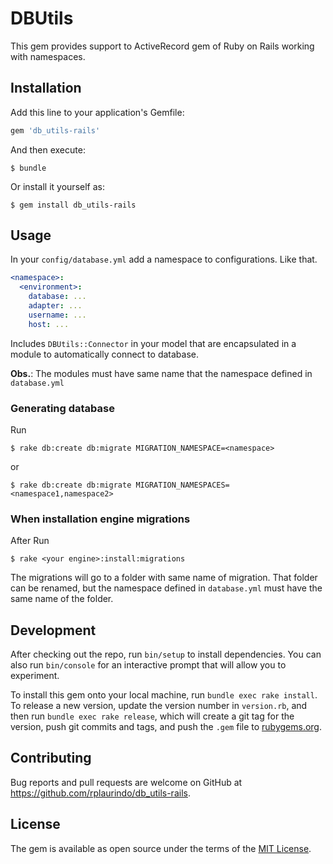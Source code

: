 # DBUtils

This gem provides support to ActiveRecord gem of Ruby on Rails working with namespaces.

## Installation

Add this line to your application's Gemfile:

```ruby
gem 'db_utils-rails'
```

And then execute:

    $ bundle

Or install it yourself as:

    $ gem install db_utils-rails

## Usage

In your ```config/database.yml``` add a namespace to configurations. Like that.

```yaml
<namespace>:
  <environment>:
    database: ...
    adapter: ...
    username: ...
    host: ...
```

Includes ```DBUtils::Connector``` in your model that are encapsulated in a module to automatically connect to database.

**Obs.**: The modules must have same name that the namespace defined in ```database.yml```

### Generating database

Run
```shell
$ rake db:create db:migrate MIGRATION_NAMESPACE=<namespace>
```

or

```shell
$ rake db:create db:migrate MIGRATION_NAMESPACES=<namespace1,namespace2>
```

### When installation engine migrations

After Run

```shell
$ rake <your engine>:install:migrations
```
The migrations will go to a folder with same name of migration. That folder can be renamed, but the namespace defined in ```database.yml``` must have the same name of the folder.

## Development

After checking out the repo, run `bin/setup` to install dependencies. You can also run `bin/console` for an interactive prompt that will allow you to experiment.

To install this gem onto your local machine, run `bundle exec rake install`. To release a new version, update the version number in `version.rb`, and then run `bundle exec rake release`, which will create a git tag for the version, push git commits and tags, and push the `.gem` file to [rubygems.org](https://rubygems.org).

## Contributing

Bug reports and pull requests are welcome on GitHub at https://github.com/rplaurindo/db_utils-rails.

## License

The gem is available as open source under the terms of the [MIT License](http://opensource.org/licenses/MIT).
